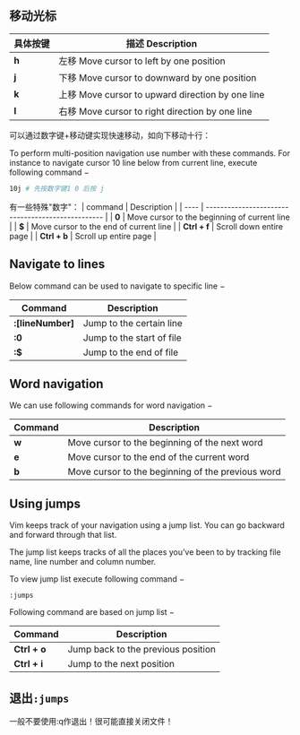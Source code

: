 ## 移动光标

| 具体按键 | 描述 Description                            |
| ---- | -------------------------------------------------- |
|  **h**  | 左移 Move cursor to left by one position        |
|  **j**  | 下移 Move cursor to downward by one position |
|  **k**  | 上移 Move cursor to upward direction by one line |
|  **l**  | 右移 Move cursor to right direction by one line |

可以通过数字键+移动键实现快速移动，如向下移动十行：

To perform multi-position navigation use number with these commands. For instance to navigate cursor 10 line below from current line, execute following command −

```bash
10j # 先按数字键1 0 后按 j
```


有一些特殊"数字"：
| command | Description |
| ---- | ------------------------------------------------- |
| **0**    | Move cursor to the beginning of current line |
| **$**    | Move cursor to the end of current line       |
| **Ctrl + f**    | Scroll down entire page               |
| **Ctrl + b**    | Scroll up entire page                 |



## Navigate to lines

Below command can be used to navigate to specific line −

| Command | Description           |
| ----- | ------------------------------- |
| **:[lineNumber]** | Jump to the certain line |
| **:0**     | Jump to the start of file |
| **:$**     | Jump to the end of file   |

## Word navigation

We can use following commands for word navigation −

| Command | Description                                            |
| ------- | ------------------------------------------------------ |
| **w**       | Move cursor to the beginning of the next word     |
| **e**       | Move cursor to the end of the current word        |
| **b**       | Move cursor to the beginning of the previous word |

## Using jumps

Vim keeps track of your navigation using a jump list. You can go backward and forward through that list.

The jump list keeps tracks of all the places you’ve been to by tracking file name, line number and column number.

To view jump list execute following command −

```
:jumps
```

Following command are based on jump list −

| Command      | Description                        |
| ------------ | ---------------------------------- |
| **Ctrl + o** | Jump back to the previous position |
| **Ctrl + i** | Jump to the next position          |

## 退出`:jumps`

一般不要使用:q作退出！很可能直接关闭文件！